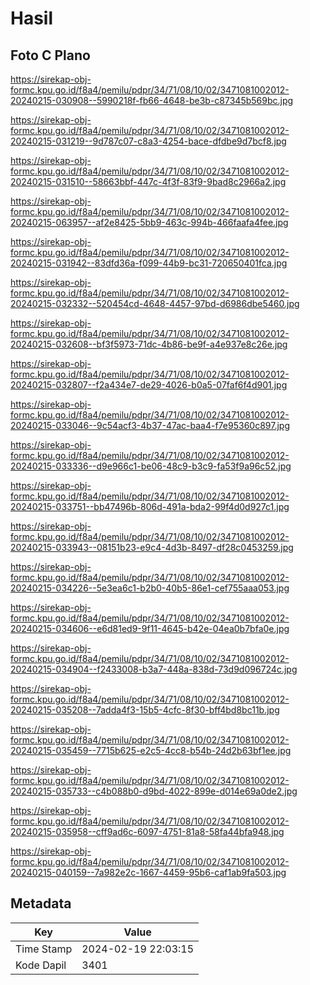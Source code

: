 # Hasil

## Foto C Plano

https://sirekap-obj-formc.kpu.go.id/f8a4/pemilu/pdpr/34/71/08/10/02/3471081002012-20240215-030908--5990218f-fb66-4648-be3b-c87345b569bc.jpg

https://sirekap-obj-formc.kpu.go.id/f8a4/pemilu/pdpr/34/71/08/10/02/3471081002012-20240215-031219--9d787c07-c8a3-4254-bace-dfdbe9d7bcf8.jpg

https://sirekap-obj-formc.kpu.go.id/f8a4/pemilu/pdpr/34/71/08/10/02/3471081002012-20240215-031510--58663bbf-447c-4f3f-83f9-9bad8c2966a2.jpg

https://sirekap-obj-formc.kpu.go.id/f8a4/pemilu/pdpr/34/71/08/10/02/3471081002012-20240215-063957--af2e8425-5bb9-463c-994b-466faafa4fee.jpg

https://sirekap-obj-formc.kpu.go.id/f8a4/pemilu/pdpr/34/71/08/10/02/3471081002012-20240215-031942--83dfd36a-f099-44b9-bc31-720650401fca.jpg

https://sirekap-obj-formc.kpu.go.id/f8a4/pemilu/pdpr/34/71/08/10/02/3471081002012-20240215-032332--520454cd-4648-4457-97bd-d6986dbe5460.jpg

https://sirekap-obj-formc.kpu.go.id/f8a4/pemilu/pdpr/34/71/08/10/02/3471081002012-20240215-032608--bf3f5973-71dc-4b86-be9f-a4e937e8c26e.jpg

https://sirekap-obj-formc.kpu.go.id/f8a4/pemilu/pdpr/34/71/08/10/02/3471081002012-20240215-032807--f2a434e7-de29-4026-b0a5-07faf6f4d901.jpg

https://sirekap-obj-formc.kpu.go.id/f8a4/pemilu/pdpr/34/71/08/10/02/3471081002012-20240215-033046--9c54acf3-4b37-47ac-baa4-f7e95360c897.jpg

https://sirekap-obj-formc.kpu.go.id/f8a4/pemilu/pdpr/34/71/08/10/02/3471081002012-20240215-033336--d9e966c1-be06-48c9-b3c9-fa53f9a96c52.jpg

https://sirekap-obj-formc.kpu.go.id/f8a4/pemilu/pdpr/34/71/08/10/02/3471081002012-20240215-033751--bb47496b-806d-491a-bda2-99f4d0d927c1.jpg

https://sirekap-obj-formc.kpu.go.id/f8a4/pemilu/pdpr/34/71/08/10/02/3471081002012-20240215-033943--08151b23-e9c4-4d3b-8497-df28c0453259.jpg

https://sirekap-obj-formc.kpu.go.id/f8a4/pemilu/pdpr/34/71/08/10/02/3471081002012-20240215-034226--5e3ea6c1-b2b0-40b5-86e1-cef755aaa053.jpg

https://sirekap-obj-formc.kpu.go.id/f8a4/pemilu/pdpr/34/71/08/10/02/3471081002012-20240215-034606--e6d81ed9-9f11-4645-b42e-04ea0b7bfa0e.jpg

https://sirekap-obj-formc.kpu.go.id/f8a4/pemilu/pdpr/34/71/08/10/02/3471081002012-20240215-034904--f2433008-b3a7-448a-838d-73d9d096724c.jpg

https://sirekap-obj-formc.kpu.go.id/f8a4/pemilu/pdpr/34/71/08/10/02/3471081002012-20240215-035208--7adda4f3-15b5-4cfc-8f30-bff4bd8bc11b.jpg

https://sirekap-obj-formc.kpu.go.id/f8a4/pemilu/pdpr/34/71/08/10/02/3471081002012-20240215-035459--7715b625-e2c5-4cc8-b54b-24d2b63bf1ee.jpg

https://sirekap-obj-formc.kpu.go.id/f8a4/pemilu/pdpr/34/71/08/10/02/3471081002012-20240215-035733--c4b088b0-d9bd-4022-899e-d014e69a0de2.jpg

https://sirekap-obj-formc.kpu.go.id/f8a4/pemilu/pdpr/34/71/08/10/02/3471081002012-20240215-035958--cff9ad6c-6097-4751-81a8-58fa44bfa948.jpg

https://sirekap-obj-formc.kpu.go.id/f8a4/pemilu/pdpr/34/71/08/10/02/3471081002012-20240215-040159--7a982e2c-1667-4459-95b6-caf1ab9fa503.jpg


## Metadata

| Key        | Value               |
| ---------- | ------------------- |
| Time Stamp | 2024-02-19 22:03:15 |
| Kode Dapil | 3401                |



